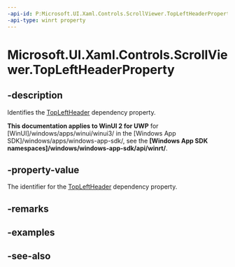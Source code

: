 ```yaml
---
-api-id: P:Microsoft.UI.Xaml.Controls.ScrollViewer.TopLeftHeaderProperty
-api-type: winrt property
---
```


<!-- Property syntax
public Windows.UI.Xaml.DependencyProperty TopLeftHeaderProperty { get; }
-->

# Microsoft.UI.Xaml.Controls.ScrollViewer.TopLeftHeaderProperty

## -description
Identifies the [TopLeftHeader](scrollviewer_topleftheader.md) dependency property.

**This documentation applies to WinUI 2 for UWP** for [WinUI]/windows/apps/winui/winui3/ in the [Windows App SDK]/windows/apps/windows-app-sdk/, see the **[Windows App SDK namespaces]/windows/windows-app-sdk/api/winrt/**.

## -property-value
The identifier for the [TopLeftHeader](scrollviewer_topleftheader.md) dependency property.

## -remarks

## -examples

## -see-also
